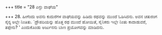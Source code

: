 +++
title = "28 ಎನ್ದು ವಾಘೆಯ"

+++
28. ಹೀಗೆಂದು ಅವನು ಕುದುರೆಗಳ ವಾಘೆಯವನ್ನು ಹಿಡಿದು ರಥವನ್ನು ಮುಂದೆ ಓಡಿಸಿದನು. ಅವನ ಚತುರಂಗ ಸೈನ್ಯ ಅಲ್ಲೇ ನಿಂತಿತು. `ದ್ರೌಪದಿಯನ್ನು ಹೊತ್ತ ರಥ ಮುಂದೆ ಹೋಯಿತೆ, ಸೈನಿಕರು ಇಲ್ಲೇ ನಿಂತು ಕಾದಾಡುವರೆ, ತಪ್ಪೇನು? '  ಎಂದುಕೊಂಡು ಅರ್ಜುನನು ಬಾಣ ಪ್ರಯೋಗವನ್ನು ಮಾಡಿದನು.